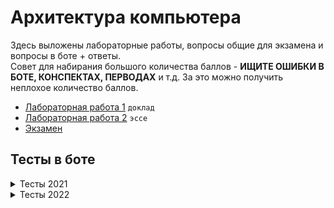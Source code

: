 # Архитектура компьютера
Здесь выложены лабораторные работы, вопросы общие для экзамена и вопросы в боте + ответы.  
Совет для набирания большого количества баллов - **ИЩИТЕ ОШИБКИ В БОТЕ, КОНСПЕКТАХ, ПЕРВОДАХ** и т.д. За это можно получить неплохое количество баллов.

+ [Лабораторная работа 1](./LAB_1) `доклад`
+ [Лабораторная работа 2](./LAB_2) `эссе`
+ [Экзамен](./docs/АК%20экзамен.pdf)


## Тесты в боте
<details><summary>Тесты 2021</summary>
<details><summary>Тест 1</summary>
    
В чем основная цель практик архитектурного проектирования и системной инженерии?
    
1. Сокращение времени на разработку.
2. Сокращение затрат на разработку.
3. Улучшение характеристик разрабатываемой системы.
4. **Сокращение проектных рисков.**
    
Почему большинство современных компьютерных систем считаются системами с преобладающей программной составляющей?
    
1. Программная составляющая является частью системы.
2. **Значительная частью бюджета уходит на разработку программного обеспечения.**
3. Система может распространяться без аппаратного обеспечения.
4. Разработка системы включает создание программы испытаний.
    
На какой стадии жизненного цикла системы определяется операционное окружение?
    
1. Замысел
2. Разработка
3. Производство
4. **Применение**
5. Поддержка
6. Списание
    
Что такое 'обеспечивающая система'?
    
1. Элемент разрабатываемой системы.
2. Система из операционного окружения.
3. Система энергоснабжения.
4. Инвесторы и инвестиционные фонды.
5. **Система, позволяющая продвигать систему между стадиями жизненного цикла.**
    
Вы согласны с утверждением: архитектура определяет то, как система будет развиваться в будущем?
    
1. **Да**
2. Нет
    
Вы согласны с утверждением: архитектура затрагивает все вопросы и аспекты устройства системы?
    
1. Да
2. **Нет**
    
</details>
<details><summary>Тест 2</summary>

Какой механизм оптимизации может быть применен для повышения скорости расчётов большой группой людей?

1. Суперскалярные вычисления.
2. **Конвейерные вычисления.**
3. Кеширование.
4. Ленивые вычисления.

Какой из перечисленных механизмов расчетов позволяет относительно просто наращивать разрядность операндов и результата:

1. Логарифмическая линейка.
2. **Арифмометр.**
3. Рота солдат.

Надежность расчетов при выполнении большой группой людей достигается не за счет (выберите неправильный ответ):

1. **Защиты от ошибок в алгоритме.**
2. Оптимизации ввода/вывода промежуточных значений.
3. Резервирования вычислительных узлов.
4. Механизмов защиты от сокрытия ошибок.

Типичная область использования для релейных схем:

1. Разработка информационных систем.
2. **Разработка систем управления.**
3. Разработка встроенных систем.
4. Разработка систем на кристалле.

Значение сигнала `x` в логических выражениях означает:

1. На линии не установлено никакое значение.
2. Электрический уровень на линии не является корректным (не может быть интерпретирован).
3. **На линии может быть установлена либо 0, либо 1, в зависимости от реализации.**
4. Линия отключена.

Разделение комбинационной схемы на две части при помощи регистров не позволяет (выберите неправильный ответ):

1. Повысить тактовую частоту схемы.
2. **Повысить скорость расчета схемы (секунд на операцию).**
3. Увеличь производительность схемы (операций в секунду).
    
</details>
<details><summary>Тест 3</summary>

Считается, что закон Мура сегодня не работает. Выберите неправильную причину (неправильный ответ)

1. Высокая сложность параллельного программирования.
2. **Популяризация облачных платформ.**
3. Закон Амдала.
4. Ограничения каналов данных.
5. Трудности отвода тепла.

Согласно определению OMG Essence, в программную систему не включается:

1. **Методическое обеспечение.**
2. Программное обеспечение.
3. Аппаратное обеспечение.
4. Данные.

Hardware и Software означает (выберите правильное утверждение):

1. hard - сложное, soft - простое
2. hard - аппаратное обеспечение, soft - программное обеспечение
3. hard - твёрдое (можно постучать), soft - нефизическое (нельзя постучать)
4. **hard - твёрдое (сложно изменить), soft - мягкое (легко изменить)**

Программируемый логический контроллер (ПЛК) это (АСУТП -- Автоматизированная система управления технологическим процессом):

1. Система на кристалле, адаптированная для конкретной задачи в области АСУТП.
2. Типичная встроенная система, поддерживающая язык программирования общего назначения высокого уровня (C, Python, C++, Rust).
3. **Универсальная встраиваемая система для АСУТП, поддерживающая специализированные языки программирования.**
4. Персональный компьютер со специализированным программным обеспечением для АСУТП.
5. Контроллер, позволяющий запрограммировать произвольную логическую функцию.

Модели вычислений не являются частичными синонимами для:

1. парадигм программирования
2. **паттернам проектирования**
3. стилям программирования
4. языкам программирования

Согласно определению OMG Essence, в программную систему включаются данные, что это за данные?

1. Данные, обрабатываемые системой.
2. Данные с программным обеспечением.
3. **Служебные данные (шаблоны, шрифты и т.п.)**
4. Документация на систему.
    
</details>
<details><summary>Тест 4</summary>

Машина Тьюринга является абстрактным вычислителем так как:

1. Никто не думал её реализовать на практике.
2. Высокая сложность программирования.
3. Управляющее устройство (головка) слишком сложна в реализации для реальных алгоритмов.
4. **Сложность реализации требуемой ленты.**
5. Неполнота по Тьюрингу.

Что в информационном процессоре является опциональным с точки зрения практического применения?

1. **ввод информации**
2. процессор
3. вывод информации
4. хранилище данных

Какому свойству не должна отвечать модель вычислений универсального информационного процессора (неправильный ответ)?

1. полнота по Тьюрингу
2. **соответствие аппаратному базису процессора**
3. условная произвольность объёма программы
4. возможность изменения программы

Выберите среди перечисленных пунктов тот, который не относится к принципам фон Неймановской архитектуры (неправильный ответ):

1. Использование бинарного кодирования.
2. Возможность условного перехода.
3. Использование адресуемой памяти для хранения программ и данных.
4. **Использование микропрограммного управления.**
5. Использование программного управления с последовательной выборкой команд.

В чем ключевое отличие Принстонской и Гарвардской архитектуры?

1. Способ лицензирования
2. Принцип построения системы команд
3. Наличие или отсутствие микропрограммного управления
4. **Совместное или раздельное хранения программ и данных**

Ключевое преимущество Гарвардской архитектуры?

1. Возможность использования без лицензионных отчислений
2. Унифицированный доступ к памяти команд и данных
3. **Возможность одновременного доступа к командам и данным**
4. Простота аппаратной реализации
5. Высокий уровень предсказуемости времени исполнения
6. Сокращённая система команд
    
</details>
<details><summary>Тест 5</summary>

Микрооперация это:

1. Операция для взаимодействия с памятью
2. Операция, выполняемая за 1 такт процессора
3. **Операция, непосредственно кодирующая сигналы процессора**
4. Операция, кодируемая одним машинным словом

Первая C в CISC это:

1. **Complex**
2. Computer
3. Controller
4. Custom

Последняя R в RISC это:

1. Revised
2. Rationalized
3. **Reduced**
4. Realtime

NISC -- Not Instruction Set Computer, что это означает?

1. В процессоре отсутствуют микрооперации
2. В процессоре отсутствуют микроинструкции
3. В процессоре отсутствуют инструкции для управления процессором
4. В процессоре отсутствует память команд (только управляющие автоматы)
5. **Система микроопераций является системой команд процессора**

Какое утверждение о стековых процессорах является некорректным?

1. **Стековый процессор относится к фон Неймановским архитектурам.**
2. Стековый процессор является процессором высокого уровня (high-level language computer architecture)
3. Стековый процессор использует стек для работы с данными вместо регистров
4. Стековый процессор естественным образом поддерживает процедуры

Что привело к появлению и развитию CISC процессоров?

1. Принцип программного управления
2. Гарвардская архитектура процессора
3. **Принцип микрограммного управления**
4. Недостатки RISC процессоров
5. Развитие технологии производства интегральных схем

RISC процессора вытесняют CISC процессора. Должны ли NISC процессора вытеснить RISC процессора (в роли CPU)?

1. Да. NISC позволяет упростить аппаратную составляющую процессора.
2. Да. NISC позволяет компиляторам генерировать более эффективный код.
3. **Нет. NISC не позволяет обеспечить бинарную совместимость программного обеспечения.**
4. Нет. NISC процессора обладают слишком низкой плотностью кода.
    
</details>
<details><summary>Тест 6</summary>

Иерархия памяти в компьютерах обусловлена?

1. Маркетинговыми исследованиями
2. Личными предпочтениями потребителей
3. **Прямой взаимосвязью между скоростью памяти и стоимостью хранения на единицу хранения (МБ)**
4. Особенностями интерфейсов ввода-вывода

Выберите ошибочное утверждение относительно устройства памяти:

1. **Скорость доступа к памяти с произвольным доступом выше чем к памяти с последовательным доступом.**
2. DRAM память может быть недоступна для доступа из-за "обслуживания" хранимых значений (в противном случае они могут быть утеряны).
3. SRAM память может обеспечить доступ на частоте процессора.
4. Данные, хранимые в ROM (Read Only Memory) памяти, могут быть заданы как на производстве, так и пользователем.

Почему в современных процессорах так много кешей (L1, L2, L3)?

1. Разные типы кешей реализуются разными технологиями.
2. Кеши работают в параллельном режиме.
3. **Существует противоречие между: физическим размером кеша, объёмом памяти кеша и длительностью доступа.**
4. Кеши используются для хранение разных типов данных (кеш команд, кеш данных).

Кеш память может работать эффективно только при условии:

1. Доступа к кеш памяти на частоте процессора.
2. Большого объёма кеш памяти.
3. Доступ к памяти должен быть равномерно распределён по адресному пространству во времени.
4. **Доступ к памяти должен быть локализован по времени и адресному пространству.**

Ассоциативность кеш памяти характеризует:

1. Количество уровней кеш памяти.
2. **Отношение кеш линий и адресного пространства памяти (какие адреса в какие кеш линии могут быть отображены).**
3. Отношение количества кеш линий и объём кеш памяти (объём данных хранимых в одной кеш линии).
4. Механизм синхронизации между разными уровнями кеш памяти (инклюзивная, эксклюзивная, неэксклюзивная).
5. Стандарт протокола управления кеш памятью, объединяющий группу производителей.

Операция чтения и записи в памяти с точки зрения кеш памяти.

1. Чтение и запись идентичны с точки зрения кеш памяти.
2. Операция записи не может быть оптимизирована за счёт использования кеш памяти.
3. Операция чтения может быть отложена в случае кеш промаха.
4. **Операция записи может быть отложена в случае кеш промаха.**
    
</details>
<details><summary>Тест 7</summary>

Отображение ввода-вывода в память позволяет:

1. Снять ограничения на количество портов.
2. Повысить скорость доступа к устройствам ввода-вывода
3. Использовать специализированные команды для ввода-вывода
4. **Использовать обычные команды для ввода-вывода**

Система прерываний позволяет:

1. Освободить процессор от ввода-вывода.
2. Освободить процессор от копирования данных из/в устройство ввода-вывода.
3. **Освободить процессор от наблюдения за портами ввода-вывода.**
4. Снять ограничения на частоту передачи данных относительно частоты процессора.

Закон Amdahl-а ограничивает:

1. **Максимальный уровень параллелизма.**
2. Максимальную частоту процессора.
3. Максимальную площадь процессора.
4. Скорость проста производительности процессоров.

Рост параллелизма уровня битов ограничен:

1. Быстрым снижением частоты схемы.
2. Техническими ограничениями кремневого производства.
3. **Низким эффектом от его наращивания.**
4. Быстрым ростом сложности проектирования.

Отметьте несуществующий вид конфликтов при организации конвейеризированного процессора (неправильные ответ):

1. Невозможность одновременного доступа к одному устройству.
2. **Конфликт по данным (чтение после чтения).**
3. Программное изменение счётчика команд.
4. Конфликт по данным (запись после записи).
5. Аппаратное изменение счётчика команд.

Ключевое отличие суперскалярного процессора от VLIW:

1. Суперскалярный процессор проще в реализации.
2. Суперскалярный процессор позволяет параллельно исполнять команды.
3. VLIW процессор позволяет параллельно исполнять команды.
4. Суперскалярный процессор поддерживает параллелизм на уровне системы команд.
5. **VLIW процессор поддерживает параллелизм на уровне системы команд.**

</details>
</details>

<details><summary>Тесты 2022</summary>
<details><summary>Тест 1</summary>

Почему большинство современных компьютерных систем считаются системами с преобладающей программной составляющей?

1. Программная составляющая является частью системы.
2. **Значительная частью бюджета уходит на разработку программного обеспечения.**
3. Система может распространяться без аппаратного обеспечения.
4. Разработка системы включает создание программы испытаний.

На какой стадии жизненного цикла системы происходит взаимодействие с операционным окружением?

1. Замысел
2. Разработка
3. Производство
4. **Применение**
5. Поддержка
6. Списание

Что такое 'обеспечивающая система'?

1. Элемент разрабатываемой системы.
2. Система из операционного окружения.
3. Система энергоснабжения.
4. Инвесторы и инвестиционные фонды.
5. **Система, позволяющая продвигать систему между стадиями жизненного цикла.**

Реальное время в системах управления это:

1. Высокие требования к скорости обработки данных.
2. **Точные требования к временным задержкам компьютерной системы.**
3. Высокие требования к скорости реакции на внешнее событие.
4. Наличие точного астрономического времени в устройстве.

Новое качество, продающее облачные платформы:

1. **Возможность динамического управления количество используемого оборудования.**
2. Возможность виртуализации.
3. Возможность получить сервер не прибегая к 'админским задачам'
4. Это buzzword.

Как правильно вносить правки к слайдам и коспектам?

1. Написать преподавателю в телеграм.
2. Отправить patch файл на электронную почту.
3. Оформить Merge Request. Одна опечатка -- один MR.
4. **Оформить Merge Request. Один MR -- группа связанных правок одного типа.**
5. Не стоит указывать преподавателю на его ошибки.

</details>
<details><summary>Тест 2</summary>

На какой стадии жизненного цикла системы происходит взаимодействие с операционным окружением?

1. Замысел
2. Разработка
3. Производство
4. **Применение**
5. Поддержка
6. Списание

Реальное время в системах управления это:

1. Высокие требования к скорости обработки данных.
2. **Точные требования к временным задержкам компьютерной системы.**
3. Высокие требования к скорости реакции на внешнее событие.
4. Наличие точного астрономического времени в устройстве.

Новое качество, продающее облачные платформы:

1. **Возможность динамического управления количество используемого оборудования.**
2. Возможность виртуализации.
3. Возможность получить сервер не прибегая к 'админским задачам'
4. Это buzzword.

Вы согласны с утверждением: архитектура определяет то, как система будет развиваться в будущем?

1. **Да**
2. Нет

Вы согласны с утверждением: архитектура затрагивает все вопросы и аспекты устройства системы?

1. Да
2. **Нет**

Архитектурное проектирвание позволяет?

1. Снизить плановый бюджет проекта.
2. Реализовать большее количество функций за теже деньги.
3. Гарантировать выполнение проекта в срок.
4. **Сократить проектные риски.**
5. Реально впечатлить инвестора.

</details>
<details><summary>Тест 3 (5/6)</summary>

Какой механизм оптимизации может быть применён для повышения скорости расчётов большой группой людей?

1. Суперскалярные вычисления.
2. **Конвейерные вычисления.**
3. Кеширование.
4. Ленивые вычисления.

Какой из перечисленных механизмов расчетов позволяет относительно просто наращивать разрядность операндов и результата:

1. Логарифмическая линейка.
2. **Арифмометр.**
3. Рота солдат.

От какого рода ошибок нельзя защититься при выполнение рассчётов большой группой людей?

1. Ошибок при работе с промежуточными значенями.
2. Сбоя отдельного вычислительного узла.
3. Саботажа отдельными учасниками процесса
4. **Ошибок в алгоритма.**

Типичная область использования релейных схем:

1. Разработка информационных систем.
2. **Разработка систем управления.**
3. Разработка встроенных систем.
4. Разработка систем на кристалле.

Полный набор булевых функций это:

1. И, ИЛИ, НЕ
2. **Любой функциональный эквивалент И, ИЛИ, НЕ**
3. Таблица истинности.

В контексте двоичного кодирования погрешность 'by design' означает:

1. Попытку сэкономить.
2. Проектировщик сознательно делает расчёты в системе неточными.
3. **Проектировщик закладывает допустимый дрейф физ. параметров системы, влияющий на точность.**
4. Саботаж на производстве.

</details>
<details><summary>Тест 4</summary>

Значение сигнала `x` означает?

1. На линии не установлено значение.
2. Электрический уровень является некорректным (не может быть интерпретирован).
3. **На линии будет установлен 0 или 1, в зависимости от реализации.**
4. Линия отключена.

Что такое 'Полный сумматор'?

1. Бинарный сумматор на заданное количество бит
2. Бинарный сумматор на один бит без бита переноса
3. **Бинарный сумматор на один бит с битом переноса**
4. Арифметико-логическое устройство процессора

Параллелизм уровня бит это?

1. **Вид параллилизма, основанный на ширине машинного слова**
2. Вид параллилизма, основанный на бинарном представлении данных
3. Особое свойство полупроводниковой элементной базы.
4. Вид параллилизма, основанный на конвейерной обработке данных

Триггер в цифровой схемотехнике это?

1. Хранимая в базе данных процедура
2. **Элемент с двумя состояниями**
3. Логическая функция
4. Особый логический элемент, необходимый для востановления затухающего сигнала

Разделение комбинационной схемы на две части при помощи регистров НЕ позволяет:

1. Повысить тактовую частоту схемы.
2. **Повысить скорость расчета схемы (секунд на операцию).**
3. Увеличь производительность схемы (операций в секунду).

Основная тенденция средств производства РЭА (радиоэлектронной аппаратуры)?

1. Рост уровня конфигурируемости конечного продукта
2. Рост объёма номенклатуры используемых компонент
3. Возможность адаптации устройства для нужд конкретного пользователя при производстве
4. **Рост плотности размещения компонент**

</details>
<details><summary>Тест 5 (4/5)</summary>

Считается, что закон Мура сегодня не работает. Выберите НЕправильную причину:

1. Высокая сложность параллельного программирования.
2. **Возможность горизонтального масштабирования в облачных платформах.**
3. Ограничения каналов данных.
4. Трудности отвода тепла.

Согласно определению OMG Essence, в программную систему не включается:

1. **Методическое обеспечение.**
2. Программное обеспечение.
3. Аппаратное обеспечение.
4. Данные.

Закон Амдала характеризует:

1. Максимальное количество ядер в процессоре.
2. Максимальное количество потоков для выполнения программы.
3. **Рост скорости вычислений от количества паралленых процессов.**
4. Рост скорости вычислений от потребляемой мощности.

Что называют Dark Silicon?

1. **Неиспользуемая часть чипа, необходимая для отведения тепла.**
2. Чипы производимые для военной промышленности.
3. Тип корпусирования.
4. Часть чипа, используемая для хранения firmware процессора.

Почему от аппаратчиков (цифровая схематехника) ожидают более ответственной разработки?

1. **Относительно длинный производственный цикл.**
2. Использование логических анализаторов и осцилографов повышает качество отладки.
3. Цена ошибки аппаратчика выше, чем программиста.
4. Цифровые схемы проще программ.

</details>
<details><summary>Тест 6</summary>

Hardware и Software означает (выберите правильное утверждение):

1. hard -- сложное, soft -- простое
2. hard -- аппаратное, soft -- программное
3. **hard -- твёрдое (сложно изменить), soft -- мягкое (легко изменить)**
4. hard -- твёрдое (можно ткнуть пальцем), soft -- информационное (нельзя ткнуть пальцем)

Программируемый логический контроллер (ПЛК) это (АСУТП -- Автоматизированная система управления технологическим процессом):

1. Система на кристалле, адаптированная для конкретной задачи в области АСУТП.
2. Типичная встроенная система, поддерживающая язык программирования общего назначения высокого уровня (C, Python, C++, Rust).
3. **Универсальная встраиваемая система для АСУТП.**
4. Персональный компьютер со специализированным ПО для АСУТП.
5. Контроллер, позволяющий запрограммировать произвольную логическую функцию.

Модели вычислений не являются частичными синонимами для:

1. парадигм программирования
2. стилям программирования
3. языкам программирования
4. **паттернам проектирования**

Машина Тьюринга является абстрактным вычислителем так как:

1. Никто не думал её реализовать на практике.
2. Высокая сложность программирования.
3. Управляющее устройство (головка) слишком сложна в реализации для реальных алгоритмов.
4. **Лента слишком сложна в реалзиции.**
5. Неполнота по Тьюрингу.

Что в информационном процессоре является опциональным с точки зрения практического применения?

1. **ввод информации**
2. процессор
3. вывод информации
4. хранилище данных

Какому свойству не должна отвечать модель вычислений универсального информационного процессора (неправильный ответ)?

1. полнота по Тьюрингу
2. **отсутствие проблемы остановки**
3. условная произвольность объёма программы
4. возможность изменения программы

Что такое DataPath?

1. Канал ввода-вывода данных.
2. Шина данных между процессором и основной памятью.
3. Чатсь процессора, обеспечивающая хранение и кеширование данных.
4. **Часть процессора, отвечающая за хранение и передачу данных.**

</details>
<details><summary>Тест 7</summary>

В чем ключевое отличие Принстонской и Гарвардской архитектуры?

1. Способ лицензирования
2. Принцип построения системы команд
3. Наличие или отсутствие микропрограммного управления
4. **Совместное или раздельное хранения программ и данных**

Ключевое преимущество Гарвардской архитектуры?

1. Возможность использования без лицензионных отчислений
2. Унифицированный доступ к памяти команд и данных
3. **Возможность одновременного доступа к командам и данным**
4. Простота аппаратной реализации
5. Высокий уровень предсказуемости времени исполнения
6. Сокращённая система команд

Микрооперация это:

1. Операция для взаимодействия с памятью
2. Операция, выполняемая за 1 такт процессора
3. **Операция, непосредственно кодирующая сигналы процессора**
4. Операция, кодируемая одним машинным словом

NISC -- Not Instruction Set Computer, что это означает?

1. Процессор, система команд которого адаптируется под конкретный алгоритм.
2. Процессор с проприетарной системой команд
3. В процессоре отсутствует память команд (только управляющие автоматы)
4. **Система микроопераций является системой команд процессора**

Что привело к появлению и развитию CISC процессоров?

1. Принцип программного управления
2. Гарвардская архитектура процессора
3. **Принцип микрограммного управления**
4. Недостатки RISC процессоров
5. Развитие технологии производства интегральных схем

</details>
<details><summary>Тест 8 (3/5)</summary>

RISC процессора вытесняют CISC процессора. Должны ли NISC процессора вытеснить RISC процессора (в роли CPU)?

1. Да. NISC позволяет упростить аппаратную составляющую процессора.
2. Да. NISC позволяет компиляторам генерировать более эффективный код.
3. **Нет. NISC не позволяет обеспечить бинарную совместимость программного обеспечения.**
4. Нет. NISC процессора обладают слишком низкой плотностью кода.

Отметьте НЕсуществующий вид конфликтов при организации конвейеризированного процессора:

1. Невозможность одновременного доступа к одному устройству.
2. **Конфликт по данным (чтение после чтения).**
3. Программное изменение счётчика команд.
4. Конфликт по данным (запись после записи).
5. Аппаратное изменение счётчика команд.

Отметьте НЕсуществующий вид конфликтов при организации конвейеризированного процессора:

1. Невозможность одновременного доступа к одному устройству.
2. **Конфликт по данным (чтение после чтения).**
3. Программное изменение счётчика команд.
4. Конфликт по данным (запись после записи).
5. Аппаратное изменение счётчика команд.

RISC процессор благодаря особенностям организации позволяет развить паралеллизм:

1. Не позволяет.
2. Уровня бит.
3. **Уровня инструкций.**
4. Уровня команд.
5. Уровня потоков (threads).

Что называют 'пузырьком' в контексте микроархитектуры процессоров?

1. Регистр, выделенный для алгоритмов на массивах.
2. **Инструкция Nop (нет операции).**
3. Сброс конвейера связанный с конфликтом.
4. Инструкция простоя конвейера.
5. Инструкция остановки конвейера до момента разрешения конфликта.

</details>
<details><summary>Тест 9 (4/5)</summary>

Какое утверждение о стековых процессорах является НЕкорректным?

1. **Стековый процессор относится к фон Неймановским архитектурам.**
2. Стековый процессор является процессором высокого уровня (high-level language computer architecture)
3. Стековый процессор использует стек для работы с данными вместо регистров
4. Стековый процессор естественным образом поддерживает процедуры

Выберите корректное утверждение о стековых процессорах:

1. В стековых процессорах не используется микропрограммное управление
2. Команды стековых процессоров работают только со стеком (исключая ввод/вывод)
3. **Стековый процессор может содержать более одного стека**
4. Организация памяти (как функционального элемента) принципиально отлична от процессора фон Неймана

Ключевое отличие суперскалярного процессора от VLIW:

1. Суперскалярный процессор проще в реализации.
2. Суперскалярный процессор позволяет параллельно исполнять команды.
3. Суперскалярный процессор поддерживает параллелизм на уровне системы команд.
4. VLIW процессор позволяет параллельно исполнять команды.
5. **VLIW процессор поддерживает параллелизм на уровне системы команд.**

Верно ли утверждение: спекулятивные вычислений во VLIW процессоре реализовать проще, чем в CISC?

1. **Да.**
2. Нет.

Верно ли утверждение: суперскалярные процессора имеют более независимую ISA от микроархитектуры, по сравнению с VLIW?

1. **Да.**
2. Нет.

</details>
<details><summary>Тест 10</summary>

Основная 'фишка' отображения ввода-вывода в память:

1. Снять ограничения на количество портов.
2. Повысить скорость доступа к устройствам ввода-вывода
3. Использовать специализированные команды для ввода-вывода
4. **Использовать обычные команды для ввода-вывода**

Иерархия памяти в компьютерах обусловлена?

1. Маркетинговыми исследованиями
2. Личными предпочтениями потребителей
3. **Прямой взаимосвязью между скоростью памяти и стоимостью хранения на единицу хранения (МБ)**
4. Особенностями интерфейсов ввода-вывода

Каким образом можно реализовать параллелизм уровня задач без системы прерываний?

1. Никаким
2. **Через конечные автоматы.**
3. Через сети процессов Кана.
4. Для этого требуются мезанизмы async/await.
5. Для этого требуются мезанизмы замыкий, callback-ов и event-loop.

Хранилища с последовательным боступам к данным:

1. Безнадёжно устарели.
2. Являются Legacy и необходимы для обратной совместимости.
3. Являются устаревшими и постепенно выходят из эксплуатации.
4. **По прежнему актуальных.**

</details>
<details><summary>Тест 11</summary>

Выберите ошибочное утверждение относительно устройства памяти:

1. **Скорость доступа к памяти с произвольным доступом выше чем к памяти с последовательным доступом.**
2. DRAM память может быть недоступна для чтение из-за 'обслуживания' хранимых значений (в противном случае они могут быть утеряны).
3. Данные, хранимые в ROM (Read Only Memory) памяти, могут быть заданы как на производстве, так и пользователем.

Почему в современных процессорах так много кешей (L1, L2, L3)?

1. Разные типы кешей реализуются разными технологиями.
2. Кеши работают в параллельном режиме.
3. **Противоречие между: физическим размером кеша, объёмом памяти кеша и длительностью доступа.**
4. Кеши используются для хранение разных типов данных (кеш команд, кеш данных).

Кеш память может работать эффективно только при условии:

1. Доступа к кеш памяти на частоте процессора.
2. Большого объёма кеш памяти.
3. Доступ к памяти должен быть равномерно распределён по времени и адресному пространству.
4. **Доступ к памяти должен быть локализован по времени и адресному пространству.**

Какой вид кеш промоха наиболее губителен для производительности:

1. Кеш промах по чтению данных.
2. Кеш промах по записи данных.
3. **Кеш промах по чтению инструкций.**
4. Кеш промах по записи инструкций.

Операция чтения и записи в памяти с точки зрения кеш памяти.

1. Идентичны.
2. Операция записи не может быть оптимизирована.
3. Операция чтения может быть отложена в случае кеш промаха.
4. **Операция записи может быть отложена в случае кеш промаха.**

</details>
<details><summary>Тест 12</summary>

Ассоциативность кеш памяти характеризует:

1. Количеством уровней кеш памяти.
2. **Отношение кеш линий и адресного пространства (какие адреса в какие кеш линии могут быть отображены).**
3. Отношение количества кеш линий и объём кеш памяти.
4. Механизм синхронизации между уровнями кеш памяти (инклюзивная, эксклюзивная, неэксклюзивная).
5. Стандарт протокола управления кеш памятью, объединяющий группу производителей.

Закон Amdahl-а ограничивает:

1. Максимальный количество параллелельных потоков.
2. **Максимальный эффект от уровня параллелизма.**
3. Максимальную частоту процессора.
4. Максимальное количество ядер процессора.

Рост параллелизма уровня битов ограничен:

1. Быстрым снижением частоты схемы.
2. Техническими ограничениями кремневого производства.
3. **Низким эффектом от его наращивания.**
4. Быстрым ростом сложности проектирования.

CAP теорема говорит нам что придётся выбирать среди:

1. Быстро, дёшево, качественно
2. Доступно, отказоустойчиво, с минимальной задержкой.
3. **Согласовано, доступно, усточиво к разделению.**
4. Распределёно, синхронизировано, доступно.

Рост параллелизма уровня битов ограничен в CPU:

1. Быстрым снижением частоты схемы.
2. Техническими ограничениями кремневого производства.
3. **Низким эффектом от его наращивания.**
4. Ростом сложности проектирования.

</details>
<details><summary>Тест 13</summary>

Система прерываний позволяет:

1. Освободить процессор от ввода-вывода.
2. Освободить процессор от копирования данных из/в устройство ввода-вывода.
3. **Освободить процессор от наблюдения за портами ввода-вывода.**
4. Снять ограничения на частоту передачи данных относительно частоты процессора.

Кооперативная многозадачность позволяет:

1. Приложению управлять процессорным временем.
2. **Выстраивать кооперацию между процессами.**
3. Обеспечить условно мгновенную реакцию на внешнее событие.
4. Организовывать вычислительный процесс через Event-loop.

Вытесняющая многозадачность позволяет:

1. Разрабатывать потоко-безопастный код.
2. Выстраивать кооперацию между процессами.
3. **Обеспечить условно мгновенную реакцию на внешнее событие.**
4. Организовать механизм Watch-dog таймера.

Прямой доступ к памяти это:

1. **Доступ в основную память минуя кеш.**
2. Доступ в основную память минуя виртуальные таблицы.
3. Механизм взаимодействия процессов через общий сегмент памяти.
4. Механизм ввода-вывода.

</details>
</details>
